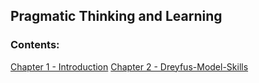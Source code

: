 ## Pragmatic Thinking and Learning

### Contents:
[Chapter 1 - Introduction](01-Introduction.md)
[Chapter 2 - Dreyfus-Model-Skills](02-Dreyfus-Model-Skills.md)
